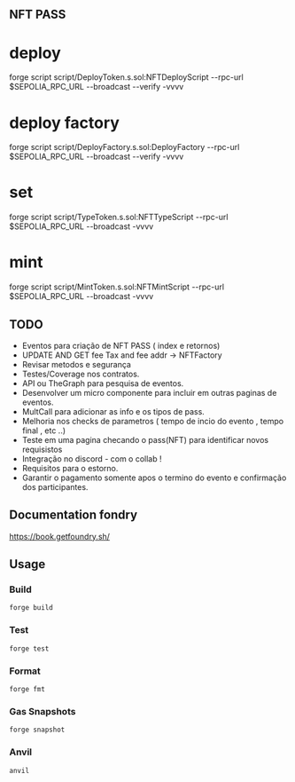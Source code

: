 ## NFT PASS

# deploy

forge script script/DeployToken.s.sol:NFTDeployScript --rpc-url $SEPOLIA_RPC_URL --broadcast --verify -vvvv

# deploy factory

forge script script/DeployFactory.s.sol:DeployFactory --rpc-url $SEPOLIA_RPC_URL --broadcast --verify -vvvv

# set

forge script script/TypeToken.s.sol:NFTTypeScript --rpc-url $SEPOLIA_RPC_URL --broadcast  -vvvv

# mint

forge script script/MintToken.s.sol:NFTMintScript --rpc-url $SEPOLIA_RPC_URL --broadcast  -vvvv

## TODO


- Eventos para criação de  NFT PASS ( index e retornos)
- UPDATE AND GET fee Tax and fee addr -> NFTFactory
- Revisar metodos e segurança
- Testes/Coverage nos contratos.
- API ou TheGraph para pesquisa de eventos.
- Desenvolver um micro componente para incluir em  outras paginas de eventos.
- MultCall para adicionar as info e os tipos de pass.
- Melhoria nos checks de parametros ( tempo de incio do evento , tempo final , etc ..)
- Teste em uma pagina  checando o pass(NFT) para identificar novos requisistos
- Integração no discord - com o collab !
- Requisitos para o estorno.
- Garantir o pagamento somente apos o termino do evento e confirmação dos participantes.

## Documentation fondry

<https://book.getfoundry.sh/>

## Usage

### Build

```shell
forge build
```

### Test

```shell
forge test
```

### Format

```shell
forge fmt
```

### Gas Snapshots

```shell
forge snapshot
```

### Anvil

```shell
anvil
```
